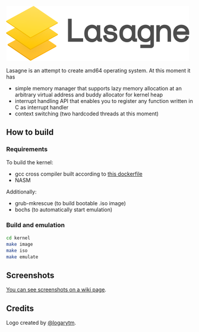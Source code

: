 ![Lasagne](media/logo.svg)

Lasagne is an attempt to create amd64 operating system.
At this moment it has
- simple memory manager that supports lazy memory allocation
  at an arbitrary virtual address and buddy allocator for kernel heap
- interrupt handling API that enables you to register any function written in C
  as interrupt handler
- context switching (two hardcoded threads at this moment)

## How to build

### Requirements

To build the kernel:
- gcc cross compiler built according to [this dockerfile](https://github.com/szpght/docker/tree/master/gcc-cross-x86_64-elf)
- NASM

Additionally:
- grub-mkrescue (to build bootable .iso image)
- bochs (to automatically start emulation)

### Build and emulation

```sh
cd kernel
make image
make iso
make emulate
```

## Screenshots
[You can see screenshots on a wiki page](https://github.com/szpght/lasagne/wiki/Screenshots).

## Credits

Logo created by [@logarytm](https://github.com/logarytm).
